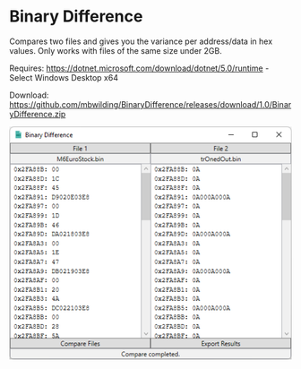 # Binary Difference

Compares two files and gives you the variance per address/data in hex values.
Only works with files of the same size under 2GB.

Requires: https://dotnet.microsoft.com/download/dotnet/5.0/runtime
-Select Windows Desktop x64

Download: https://github.com/mbwilding/BinaryDifference/releases/download/1.0/BinaryDifference.zip

![Binary Difference](Preview.png?raw=true "Binary Difference")
